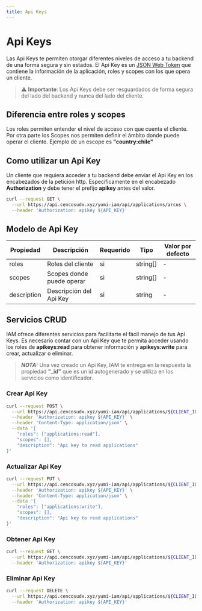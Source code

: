 ```yaml
---
title: Api Keys
---
```


# Api Keys

Las Api Keys te permiten otorgar diferentes niveles de acceso a tu backend de una forma segura y sin estados. El Api Key es un [JSON Web Token](https://en.wikipedia.org/wiki/JSON_Web_Token) que contiene la información de la aplicación, roles y scopes con los que opera un cliente.

> :warning: **Importante**: Los Api Keys debe ser resguardados de forma segura del lado del backend y nunca del lado del cliente.

## Diferencia entre roles y scopes

Los roles permiten entender el nivel de acceso con que cuenta el cliente. Por otra parte los Scopes nos permiten definir el ámbito donde puede operar el cliente. Ejemplo de un escope es **"country:chile"**

## Como utilizar un Api Key

Un cliente que requiera acceder a tu backend debe enviar el Api Key en los encabezados de la petición http. Específicamente en el encabezado **Authorization** y debe tener el prefijo **apikey** antes del valor.

```bash
curl --request GET \
  --url https://api.cencosudx.xyz/yumi-iam/api/applications/arcus \
  --header 'Authorization: apikey ${API_KEY}'
```

## Modelo de Api Key

| Propiedad   | Descripción               | Requerido | Tipo     | Valor por defecto |
| ----------- | ------------------------- | --------- | -------- | ----------------- |
| roles       | Roles del cliente         | si        | string[] | -                 |
| scopes      | Scopes donde puede operar | si        | string[] | -                 |
| description | Descripción del Api Key   | si        | string   | -                 |

## Servicios CRUD

IAM ofrece diferentes servicios para facilitarte el fácil manejo de tus Api Keys. Es necesario contar con un Api Key que te permita acceder usando los roles de **apikeys:read** para obtener información y **apikeys:write** para crear, actualizar o eliminar.

> **_NOTA:_** Una vez creado un Api Key, IAM te entrega en la respuesta la propiedad **"\_id"** que es un id autogenerado y se utiliza en los servicios como identificador.

### Crear Api Key

```bash
curl --request POST \
  --url https://api.cencosudx.xyz/yumi-iam/api/applications/${CLIENT_ID}/apikeys \
  --header 'Authorization: apikey ${API_KEY}' \
  --header 'Content-Type: application/json' \
  --data '{
    "roles": ["applications:read"],
	"scopes": [],
	"description": "Api key to read applications"
}'
```

### Actualizar Api Key

```bash
curl --request PUT \
  --url https://api.cencosudx.xyz/yumi-iam/api/applications/${CLIENT_ID}/apikeys/${API_KEY_ID} \
  --header 'Authorization: apikey ${API_KEY}' \
  --header 'Content-Type: application/json' \
  --data '{
	"roles": ["applications:write"],
	"scopes": [],
	"description": "Api key to read applications"
}'
```

### Obtener Api Key

```bash
curl --request GET \
  --url https://api.cencosudx.xyz/yumi-iam/api/applications/${CLIENT_ID}/apikeys/${API_KEY_ID} \
  --header 'Authorization: apikey ${API_KEY}'
```

### Eliminar Api Key

```bash
curl --request DELETE \
  --url https://api.cencosudx.xyz/yumi-iam/api/applications/${CLIENT_ID}/apikeys/${API_KEY_ID} \
  --header 'Authorization: apikey ${API_KEY}'
```
